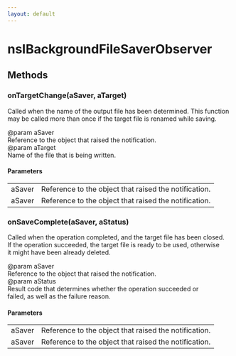 ```yaml
---
layout: default
---
```


# nsIBackgroundFileSaverObserver #

## Methods ##

### onTargetChange(aSaver, aTarget) ###
  
Called when the name of the output file has been determined.  This function  
may be called more than once if the target file is renamed while saving.  
  
@param aSaver  
       Reference to the object that raised the notification.  
@param aTarget  
       Name of the file that is being written.  
  

#### Parameters ####

<table>

<tr>
<td>aSaver</td>
<td>       Reference to the object that raised the notification.  
</td>
</tr>

<tr>
<td>aSaver</td>
<td>       Reference to the object that raised the notification.  
</td>
</tr>

</table>

### onSaveComplete(aSaver, aStatus) ###
  
Called when the operation completed, and the target file has been closed.  
If the operation succeeded, the target file is ready to be used, otherwise  
it might have been already deleted.  
  
@param aSaver  
       Reference to the object that raised the notification.  
@param aStatus  
       Result code that determines whether the operation succeeded or  
       failed, as well as the failure reason.  
  

#### Parameters ####

<table>

<tr>
<td>aSaver</td>
<td>       Reference to the object that raised the notification.  
</td>
</tr>

<tr>
<td>aSaver</td>
<td>       Reference to the object that raised the notification.  
</td>
</tr>

</table>
